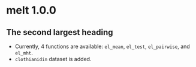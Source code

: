 # melt 1.0.0
## The second largest heading
* Currently, 4 functions are available: `el_mean`, `el_test`, `el_pairwise`, and `el_mht`.
* `clothianidin` dataset is added.
